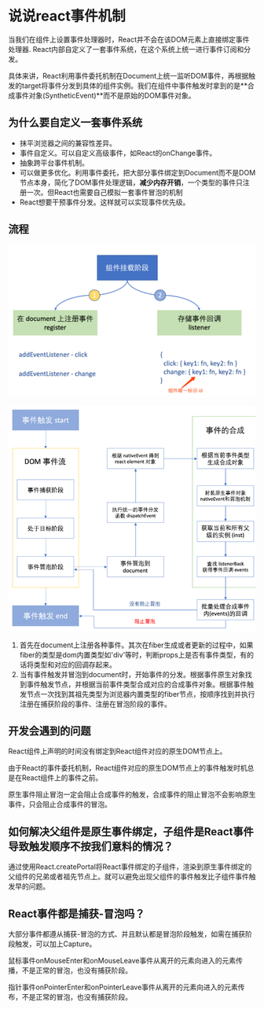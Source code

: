 # 说说react事件机制

当我们在组件上设置事件处理器时，React并不会在该DOM元素上直接绑定事件处理器. React内部自定义了一套事件系统，在这个系统上统一进行事件订阅和分发。

具体来讲，React利用事件委托机制在Document上统一监听DOM事件，再根据触发的target将事件分发到具体的组件实例。我们在组件中事件触发时拿到的是**合成事件对象(SyntheticEvent)**而不是原始的DOM事件对象。

## 为什么要自定义一套事件系统

- 抹平浏览器之间的兼容性差异。
- 事件自定义。可以自定义高级事件，如React的onChange事件。
- 抽象跨平台事件机制。
- 可以做更多优化。利用事件委托，把大部分事件绑定到Document而不是DOM节点本身，简化了DOM事件处理逻辑，**减少内存开销**，一个类型的事件只注册一次。但React也需要自己模拟一套事件冒泡的机制
- React想要干预事件分发。这样就可以实现事件优先级。

## 流程

![react事件挂载](./图片/react事件挂载.PNG)

![react事件触发](./图片/react事件触发.PNG)

1. 首先在document上注册各种事件。其次在fiber生成或者更新的过程中，如果fiber的类型是dom内置类型如'div'等时，判断props上是否有事件类型，有的话将类型和对应的回调存起来。
2. 当有事件触发并冒泡到document时，开始事件的分发。根据事件原生对象找到事件触发节点，并根据当前事件类型合成对应的合成事件对象。根据事件触发节点一次找到其祖先类型为浏览器内置类型的fiber节点，按顺序找到并执行注册在捕获阶段的事件、注册在冒泡阶段的事件。

## 开发会遇到的问题

React组件上声明的时间没有绑定到React组件对应的原生DOM节点上。

由于React的事件委托机制，React组件对应的原生DOM节点上的事件触发时机总是在React组件上的事件之前。

原生事件阻止冒泡一定会阻止合成事件的触发，合成事件的阻止冒泡不会影响原生事件，只会阻止合成事件的冒泡。

## 如何解决父组件是原生事件绑定，子组件是React事件导致触发顺序不按我们意料的情况？

通过使用React.createPortal将React事件绑定的子组件，渲染到原生事件绑定的父组件的兄弟或者祖先节点上。就可以避免出现父组件的事件触发比子组件事件触发早的问题。

## React事件都是捕获-冒泡吗？

大部分事件都遵从捕获-冒泡的方式、并且默认都是冒泡阶段触发，如需在捕获阶段触发，可以加上Capture。

鼠标事件onMouseEnter和onMouseLeave事件从离开的元素向进入的元素传播，不是正常的冒泡，也没有捕获阶段。

指针事件onPointerEnter和onPointerLeave事件从离开的元素向进入的元素传布，不是正常的冒泡，也没有捕获阶段。













